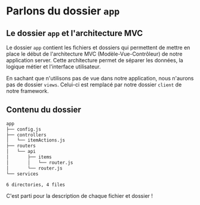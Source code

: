 # Parlons du dossier `app`

## Le dossier `app` et l'architecture MVC

Le dossier `app` contient les fichiers et dossiers qui permettent de mettre en place le début de l'architecture MVC (Modèle-Vue-Contrôleur) de notre application server. Cette architecture permet de séparer les données, la logique métier et l'interface utilisateur.

En sachant que n'utilisons pas de vue dans notre application, nous n'aurons pas de dossier `views`. Celui-ci est remplacé par notre dossier `client` de notre framework.

## Contenu du dossier

```txt
app
├── config.js
├── controllers
│   └── itemActions.js
├── routers
│   └── api
│       ├── items
│       │   └── router.js
│       └── router.js
└── services

6 directories, 4 files
```

C'est parti pour la description de chaque fichier et dossier !
